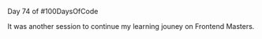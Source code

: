 Day 74 of #100DaysOfCode
  
It was another session to continue my learning jouney on Frontend Masters.